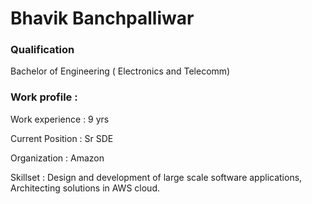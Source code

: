 # Bhavik Banchpalliwar

### Qualification
Bachelor of Engineering ( Electronics and Telecomm)


### Work profile :
Work experience : 9 yrs

Current Position : Sr SDE

Organization : Amazon 

Skillset : Design and development of large scale software applications, Architecting solutions in AWS cloud.

